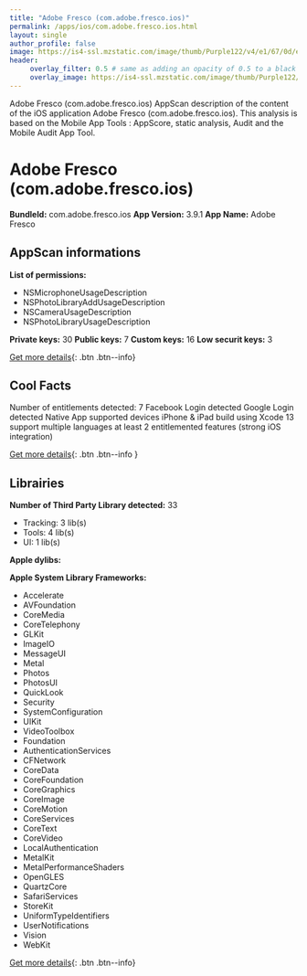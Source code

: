 ```yaml
---
title: "Adobe Fresco (com.adobe.fresco.ios)"
permalink: /apps/ios/com.adobe.fresco.ios.html
layout: single
author_profile: false
image: https://is4-ssl.mzstatic.com/image/thumb/Purple122/v4/e1/67/0d/e1670d35-d5ad-d52b-5e7b-0526a2b468cd/AppIcon-0-1x_U007emarketing-0-7-0-85-220.png/512x512bb.jpg
header: 
     overlay_filter: 0.5 # same as adding an opacity of 0.5 to a black background
     overlay_image: https://is4-ssl.mzstatic.com/image/thumb/Purple122/v4/e1/67/0d/e1670d35-d5ad-d52b-5e7b-0526a2b468cd/AppIcon-0-1x_U007emarketing-0-7-0-85-220.png/512x512bb.jpg
---
```

Adobe Fresco (com.adobe.fresco.ios) AppScan description of the content of the iOS application Adobe Fresco (com.adobe.fresco.ios). This analysis is based on the Mobile App Tools : AppScore, static analysis, Audit and the Mobile Audit App Tool.

# Adobe Fresco (com.adobe.fresco.ios)

**BundleId:** com.adobe.fresco.ios
**App Version:** 3.9.1
**App Name:** Adobe Fresco


## AppScan informations 

**List of permissions:** 
- NSMicrophoneUsageDescription
- NSPhotoLibraryAddUsageDescription
- NSCameraUsageDescription
- NSPhotoLibraryUsageDescription
  
  
**Private keys:** 30
**Public keys:** 7
**Custom keys:** 16
**Low securit keys:** 3
  
[Get more details](/pricing.html){: .btn .btn--info}

## Cool Facts

Number of entitlements detected: 7
Facebook Login detected
Google Login detected
Native App
supported devices iPhone & iPad
build using Xcode 13
support multiple languages
at least 2 entitlemented features (strong iOS integration)
  
[Get more details](/pricing.html){: .btn .btn--info }

## Librairies 
**Number of Third Party Library detected:** 33
- Tracking: 3 lib(s)
- Tools: 4 lib(s)
- UI: 1 lib(s)


**Apple dylibs:**


**Apple System Library Frameworks:**
- Accelerate
- AVFoundation
- CoreMedia
- CoreTelephony
- GLKit
- ImageIO
- MessageUI
- Metal
- Photos
- PhotosUI
- QuickLook
- Security
- SystemConfiguration
- UIKit
- VideoToolbox
- Foundation
- AuthenticationServices
- CFNetwork
- CoreData
- CoreFoundation
- CoreGraphics
- CoreImage
- CoreMotion
- CoreServices
- CoreText
- CoreVideo
- LocalAuthentication
- MetalKit
- MetalPerformanceShaders
- OpenGLES
- QuartzCore
- SafariServices
- StoreKit
- UniformTypeIdentifiers
- UserNotifications
- Vision
- WebKit


  
[Get more details](/pricing.html){: .btn .btn--info}

